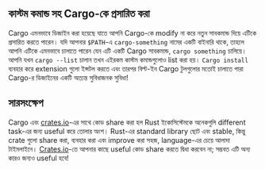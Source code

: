 ## কাস্টম কমান্ড সহ Cargo-কে প্রসারিত করা

Cargo এমনভাবে ডিজাইন করা হয়েছে যাতে আপনি Cargo-কে modify না করে নতুন সাবকমান্ড দিয়ে এটিকে প্রসারিত করতে পারেন। যদি আপনার `$PATH`-এ `cargo-something` নামের একটি বাইনারি থাকে, তাহলে আপনি এটিকে এমনভাবে চালাতে পারেন যেন এটি একটি Cargo সাবকমান্ড, `cargo something` চালিয়ে। আপনি যখন `cargo --list` চালান তখন এইরকম কাস্টম কমান্ডগুলোও list করা হয়। `Cargo install` ব্যবহার করে extension গুলো ইন্সটল করতে এবং তারপর বিল্ট-ইন Cargo টুলগুলোর মতোই চালাতে পারা Cargo-র ডিজাইনের একটি অত্যন্ত সুবিধাজনক সুবিধা!

## সারসংক্ষেপ

Cargo এবং [crates.io](https://crates.io/)-এর সাথে কোড share করা হল Rust ইকোসিস্টেমকে অনেকগুলি different task-এর জন্য useful করে তোলার অংশ। Rust-এর standard library ছোট এবং stable, কিন্তু crate গুলো share করা, ব্যবহার করা এবং improve করা সহজ, language-এর চেয়ে আলাদা টাইমলাইনে। [Crates.io](https://crates.io/)-তে আপনার কাছে useful কোড share করতে দ্বিধা করবেন না; সম্ভবত এটি অন্য কারও জন্যও useful হবে!
